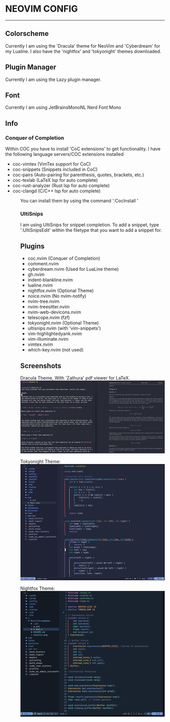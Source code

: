 # NEOVIM CONFIG

------------------
<h2>Colorscheme</h2>

Currently I am using the 'Dracula' theme for NeoVim and 'Cyberdream' for my Lualine.
I also have the 'nightfox' and 'tokyonight' themes downloaded. 

<h2>Plugin Manager</h2>

Currently I am using the Lazy plugin manager.

<h2>Font</h2>

Currently I am using JetBrainsMonoNL Nerd Font Mono

<h2>Info</h2>

<h3>Conquer of Completion</h3>
Within COC you have to install 'CoC extensions' to get functionality.
I have the following language servers/COC extensions installed
<ul>
    <li>coc-vimtex  (VimTex support for CoC)</li>
    <li>coc-snippets (Snippets included in CoC)</li>
    <li>coc-pairs (Auto-pairing for parenthesis, quotes, brackets, etc.)</li>
    <li>coc-texlab (LaTeX lsp for auto complete)</li>
    <li>coc-rust-analyzer (Rust lsp for auto complete)</li>
    <li>coc-clangd (C/C++ lsp for auto complete)</li>
<ul>

You can install them by using the command ':CocInstall <list-item>'

<h3>UltiSnips</h3>

I am using UltiSnips for snippet completion.
To add a snippet, type ':UltiSnipsEdit' within the filetype that you want to add a snippet for.

<h2>Plugins</h2>
<ul>
    <li>coc.nvim (Conquer of Completion)</li>
    <li>comment.nvim</li>
    <li>cyberdream.nvim (Used for LuaLine theme)</li>
    <li>gh.nvim</li>
    <li>indent-blankline.nvim</li>
    <li>lualine.nvim</li>
    <li>nightfox.nvim (Optional Theme)</li>  
    <li>noice.nvim (No nvim-notify)</li>
    <li>nvim-tree.nvim</li>
    <li>nvim-treesitter.nvim</li>
    <li>nvim-web-devicons.nvim</li>
    <li>telescope.nvim (fzf)</li>
    <li>tokyonight.nvim (Optional Theme)</li>
    <li>ultisnips.nvim (with 'vim-snippets')</li>
    <li>vim-highlightedyank.nvim</li>
    <li>vim-illuminate.nvim</li>
    <li>vimtex.nvim</li>
    <li>which-key.nvim (not used)</li>
</ul>

<h2>Screenshots</h2>

Dracula Theme, With 'Zathura' pdf viewer for LaTeX.
<img src='https://github.com/EthanGilles/nvim/blob/987d5cd43fdb5667dfb3bef2b8a1c0bbcbb5ca01/pictures/dracula.png'>

Tokyonight Theme:
<img src="https://github.com/EthanGilles/nvim/blob/9596e0a5c0158617258f0591d7b0429dd604d94f/pictures/tokyonight.png">

Nightfox Theme:
<img src="https://github.com/EthanGilles/nvim/blob/0cd5c44964a303d86636a4cc679e344f1a25c202/pictures/nightfox.png">
